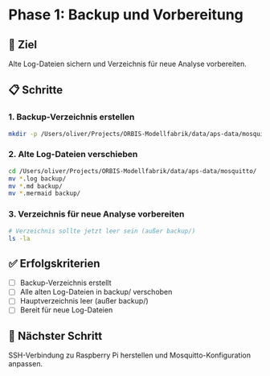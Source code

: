# Phase 1: Backup und Vorbereitung

## 🎯 Ziel
Alte Log-Dateien sichern und Verzeichnis für neue Analyse vorbereiten.

## 📋 Schritte

### 1. Backup-Verzeichnis erstellen
```bash
mkdir -p /Users/oliver/Projects/ORBIS-Modellfabrik/data/aps-data/mosquitto/backup
```

### 2. Alte Log-Dateien verschieben
```bash
cd /Users/oliver/Projects/ORBIS-Modellfabrik/data/aps-data/mosquitto/
mv *.log backup/
mv *.md backup/
mv *.mermaid backup/
```

### 3. Verzeichnis für neue Analyse vorbereiten
```bash
# Verzeichnis sollte jetzt leer sein (außer backup/)
ls -la
```

## ✅ Erfolgskriterien
- [ ] Backup-Verzeichnis erstellt
- [ ] Alle alten Log-Dateien in backup/ verschoben
- [ ] Hauptverzeichnis leer (außer backup/)
- [ ] Bereit für neue Log-Dateien

## 🚀 Nächster Schritt
SSH-Verbindung zu Raspberry Pi herstellen und Mosquitto-Konfiguration anpassen.
